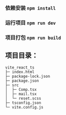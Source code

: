 ### 依赖安装 `npm install`

### 运行项目 `npm run dev`

### 项目打包 `npm run build`

## 项目目录：
```
vite_react_ts
├─ index.html
├─ package-lock.json
├─ package.json
├─ src
│  ├─ Comp.tsx
│  ├─ mail.tsx
│  └─ reset.scss
├─ tsconfig.json
└─ vite.config.js
```